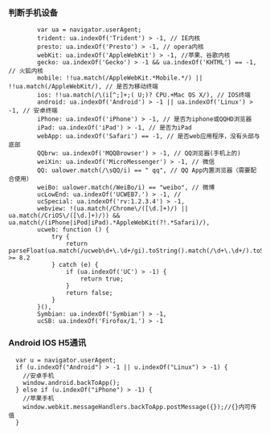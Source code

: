 ### 判断手机设备

            var ua = navigator.userAgent;
            trident: ua.indexOf('Trident') > -1, // IE内核
            presto: ua.indexOf('Presto') > -1, // opera内核
            webKit: ua.indexOf('AppleWebKit') > -1, //苹果、谷歌内核
            gecko: ua.indexOf('Gecko') > -1 && ua.indexOf('KHTML') == -1, // 火狐内核
            mobile: !!ua.match(/AppleWebKit.*Mobile.*/) || !!ua.match(/AppleWebKit/), // 是否为移动终端
            ios: !!ua.match(/\(i[^;]+;( U;)? CPU.+Mac OS X/), // IOS终端
            android: ua.indexOf('Android') > -1 || ua.indexOf('Linux') > -1, // 安卓终端
            iPhone: ua.indexOf('iPhone') > -1, // 是否为iphone或QQHD浏览器
            iPad: ua.indexOf('iPad') > -1, // 是否为iPad
            webApp: ua.indexOf('Safari') == -1, // 是否web应用程序，没有头部与底部
            QQbrw: ua.indexOf('MQQBrowser') > -1, // QQ浏览器(手机上的)
            weiXin: ua.indexOf('MicroMessenger') > -1, // 微信
            QQ: ualower.match(/\sQQ/i) == " qq", // QQ App内置浏览器（需要配合使用）
            weiBo: ualower.match(/WeiBo/i) == "weibo", // 微博
            ucLowEnd: ua.indexOf('UCWEB7.') > -1, //
            ucSpecial: ua.indexOf('rv:1.2.3.4') > -1,
            webview: !(ua.match(/Chrome\/([\d.]+)/) || ua.match(/CriOS\/([\d.]+)/)) && ua.match(/(iPhone|iPod|iPad).*AppleWebKit(?!.*Safari)/),
            ucweb: function () {
                try {
                    return parseFloat(ua.match(/ucweb\d+\.\d+/gi).toString().match(/\d+\.\d+/).toString()) >= 8.2
                } catch (e) {
                    if (ua.indexOf('UC') > -1) {
                        return true;
                    }
                    return false;
                }
            }(),
            Symbian: ua.indexOf('Symbian') > -1,
            ucSB: ua.indexOf('Firofox/1.') > -1

### Android IOS  H5通讯

      var u = navigator.userAgent;
      if (u.indexOf("Android") > -1 || u.indexOf("Linux") > -1) {
        //安卓手机
        window.android.backToApp();
      } else if (u.indexOf("iPhone") > -1) {
        //苹果手机
        window.webkit.messageHandlers.backToApp.postMessage({});//{}内可传值
      }
